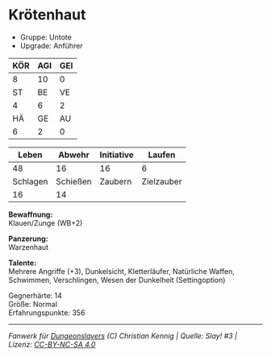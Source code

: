 # Krötenhaut  
- Gruppe: Untote  
- Upgrade: Anführer  

| KÖR | AGI | GEI |  
| --- | --- | --- |  
| 8   | 10  | 0   |
| ST  | BE  | VE  |  
| 4   | 6   | 2   |
| HÄ  | GE  | AU  |  
| 6   | 2   | 0   |


| Leben    | Abwehr   | Initiative | Laufen     |
| -------- | -------- | ---------- | ---------- |
| 48       | 16       | 16         | 6          |
| Schlagen | Schießen | Zaubern    | Zielzauber |
| 16       | 14       |            |            |

**Bewaffnung:**  
Klauen/Zunge (WB+2)

**Panzerung:**  
Warzenhaut

**Talente:**  
Mehrere Angriffe (+3), Dunkelsicht, Kletterläufer, Natürliche Waffen, Schwimmen, Verschlingen, Wesen der Dunkelheit (Settingoption)

Gegnerhärte: 14  
Größe: Normal  
Erfahrungspunkte: 356  



___
*Fanwerk für [Dungeonslayers](https://www.dungeonslayers.net/) (C) Christian Kennig | Quelle: Slay! #3 | Lizenz: [CC-BY-NC-SA 4.0](https://creativecommons.org/licenses/by-nc-sa/4.0/deed.de)*